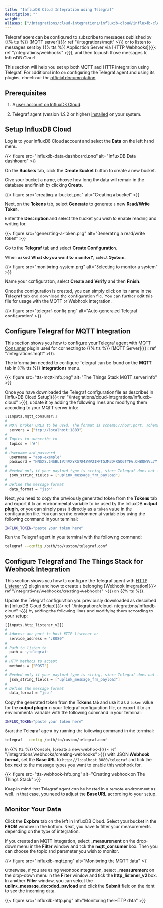 ```yaml
---
title: "InfluxDB Cloud Integration using Telegraf"
description: ""
weight: 
aliases: ["/integrations/cloud-integrations/influxdb-cloud/influxdb-cloud-setup", "/integrations/cloud-integrations/influxdb-cloud/telegraf-setup/telegraf-mqtt-setup", "/integrations/cloud-integrations/influxdb-cloud/telegraf-setup/telegraf-http-setup", "/ntegrations/cloud-integrations/influxdb-cloud"]
---
```


[Telegraf agent](https://www.influxdata.com/time-series-platform/telegraf/) can be configured to subscribe to messages published by {{% tts %}} [MQTT server]({{< ref "/integrations/mqtt" >}}) or to listen to messages sent by {{% tts %}} Application Server via [HTTP Webhooks]({{< ref "/integrations/webhooks" >}}), and then to push those messages to InfluxDB Cloud.

This section will help you set up both MQTT and HTTP integration using Telegraf. For additional info on configuring the Telegraf agent and using its plugins, check out the [official documentation](https://v2.docs.influxdata.com/v2.0/write-data/no-code/use-telegraf/).

## Prerequisites

1. A [user account on InfluxDB Cloud](https://cloud2.influxdata.com/signup).

2. Telegraf agent (version 1.9.2 or higher) [installed](https://portal.influxdata.com/downloads/) on your system.

## Setup InfluxDB Cloud

Log in to your InfluxDB Cloud account and select the **Data** on the left hand menu. 

{{< figure src="influxdb-data-dashboard.png" alt="InfluxDB Data dashboard" >}}

On the **Buckets** tab, click the **Create Bucket** button to create a new bucket.

Give your bucket a name, choose how long the data will remain in the database and finish by clicking **Create**.

{{< figure src="creating-a-bucket.png" alt="Creating a bucket" >}}

Next, on the **Tokens** tab, select **Generate** to generate a new **Read/Write Token**.

Enter the **Description** and select the bucket you wish to enable reading and writing for.

{{< figure src="generating-a-token.png" alt="Generating a read/write token" >}}

Go to the **Telegraf** tab and select **Create Configuration**. 

When asked **What do you want to monitor?**, select **System**. 

{{< figure src="monitoring-system.png" alt="Selecting to monitor a system" >}}

Name your configuration, select **Create and Verify** and then **Finish**.

Once the configuration is created, you can simply click on its name in the **Telegraf** tab and download the configuration file. You can further edit this file for usage with the MQTT or Webhook integration.

{{< figure src="telegraf-config.png" alt="Auto-generated Telegraf configuration" >}}

## Configure Telegraf for MQTT Integration

This section shows you how to configure your Telegraf agent with [MQTT Consumer](https://github.com/influxdata/telegraf/tree/master/plugins/inputs/mqtt_consumer) plugin used for connecting to {{% tts %}} [MQTT Server]({{< ref "/integrations/mqtt" >}}).

The information needed to configure Telegraf can be found on the **MQTT** tab in {{% tts %}} **Integrations** menu.

{{< figure src="tts-mqtt-info.png" alt="The Things Stack MQTT server info" >}}

Once you have downloaded the Telegraf configuration file as described in [InfluxDB Cloud Setup]({{< ref "/integrations/cloud-integrations/influxdb-cloud" >}}), update it by adding the following lines and modifying them according to your MQTT server info:

```bash
[[inputs.mqtt_consumer]]
#
# MQTT broker URLs to be used. The format is scheme://host:port, schema can be tcp, ssl, or ws.
  servers = ["tcp://localhost:1883"]
#
# Topics to subscribe to
  topics = ["#"]
#
# Username and password
  username = "app-example"
  password = "NNSXS.JNSBLIV34VXYXS7D4ZWV2IKPTGJM3DFRGO6TYDA.OHBQWSVL7Y.........."
#
# Needed only if your payload type is string, since Telegraf does not forward data of this type by default
  json_string_fields = ["uplink_message_frm_payload"]
#
# Define the message format
  data_format = "json"
```

Next, you need to copy the previously generated token from the **Tokens** tab and export it to an environmental variable to be used by the InfluxDB **output plugin**, or you can simply pass it directly as a `token` value in the configuration file. You can set the environmental variable by using the following command in your terminal:

```bash
INFLUX_TOKEN="paste your token here"
```

Run the Telegraf agent in your terminal with the following command:

```bash
telegraf --config /path/to/custom/telegraf.conf
```

## Configure Telegraf and The Things Stack for Webhook Integration

This section shows you how to configure the Telegraf agent with [HTTP Listener v2](https://github.com/influxdata/telegraf/blob/master/plugins/inputs/http_listener_v2/) plugin and how to create a belonging [Webhook integration]({{< ref "/integrations/webhooks/creating-webhooks" >}}) on {{% tts %}}. 

Update the Telegraf configuration you previously downloaded as described in [InfluxDB Cloud Setup]({{< ref "/integrations/cloud-integrations/influxdb-cloud" >}}) by adding the following lines and modifying them according to your setup:

```bash
[[inputs.http_listener_v2]]
#
# Address and port to host HTTP listener on
  service_address = ":8080"
#
# Path to listen to
  path = "/telegraf"
#
# HTTP methods to accept
  methods = ["POST"]
#
# Needed only if your payload type is string, since Telegraf does not forward data of this type by default
  json_string_fields = ["uplink_message_frm_payload"]
#
# Define the message format
  data_format = "json"
```

Copy the generated token from the **Tokens** tab and use it as a `token` value for the **output plugin** in your Telegraf configuration file, or export it to an environmental variable with the following command in your terminal:

```bash
INFLUX_TOKEN="paste your token here"
```

Start the Telegraf agent by running the following command in the terminal:

```bash
telegraf --config /path/to/custom/telegraf.conf
```
In {{% tts %}} Console, [create a new webhook]({{< ref "/integrations/webhooks/creating-webhooks" >}}) with JSON **Webhook format**, set the **Base URL** to `http://localhost:8080/telegraf` and tick the box next to the message types you want to enable this webhook for.

{{< figure src="tts-webhook-info.png" alt="Creating webhook on The Things Stack" >}}

Keep in mind that Telegraf agent can be hosted in a remote environment as well. In that case, you need to adjust the **Base URL** according to your setup.

## Monitor Your Data

Click the **Explore** tab on the left in InfluxDB Cloud. Select your bucket in the **FROM** window in the bottom. Next, you have to filter your measurements depending on the type of integration.

If you created an MQTT integration, select **_measurement** on the drop-down menu in the **Filter** window and tick the **mqtt_consumer** box. Then you can choose the topic and parameter you wish to monitor.

{{< figure src="influxdb-mqtt.png" alt="Monitoring the MQTT data" >}}

Otherwise, if you are using Webhook integration, select **_measurement** on the drop-down menu in the **Filter** window and tick the **http_listener_v2** box. In another **Filter** window, you can select the **uplink_message_decoded_payload** and click the **Submit** field on the right to see the incoming data.

{{< figure src="influxdb-http.png" alt="Monitoring the HTTP data" >}}

